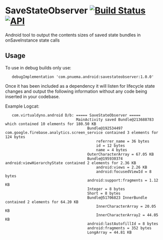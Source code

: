 # SaveStateObserver [![Build Status](https://api.travis-ci.org/barnhill/SaveStateObserver.svg?branch=master)](https://travis-ci.org/barnhill/SaveStateObserver) [![API](https://img.shields.io/badge/API-19%2B-brightgreen.svg?style=flat)](https://android-arsenal.com/api?level=19)
Android tool to output the contents sizes of saved state bundles in onSaveInstance state calls

## Usage
To use in debug builds only use:

       debugImplementation 'com.pnuema.android:savestateobserver:1.0.0'

Once it has been included as a dependency it will listen for lifecycle state changes and output the following information without any code being inserted in your codebase.

   Example Logcat:

       com.virtualdyno.android D/b: ===== SaveStateObserver =====
                                    MainActivity saved Bundle@213688783 which contained 10 elements for 180.50 KB
                                         Bundle@192534497 com.google.firebase.analytics.screen_service contained 3 elements for 124 bytes
                                             referrer_name = 36 bytes
                                             id = 12 bytes
                                             name = 4 bytes
                                         OuterCharacterArray = 67.05 KB
                                         Bundle@195930374 android:viewHierarchyState contained 2 elements for 2.36 KB
                                             android:views = 2.26 KB
                                             android:focusedViewId = 8 bytes
                                         android:support:fragments = 1.12 KB
                                         Integer = 8 bytes
                                         Short = 8 bytes
                                         Bundle@51706823 InnerBundle contained 2 elements for 64.20 KB
                                             InnerCharacterArray = 20.05 KB
                                             InnerCharacterArray2 = 44.05 KB
                                         android:lastAutofillId = 8 bytes
                                         android:fragments = 352 bytes
                                         LongArray = 44.81 KB
